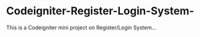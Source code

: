 # Codeigniter-Register-Login-System-
This is a Codeigniter mini project on Register/Login System...
